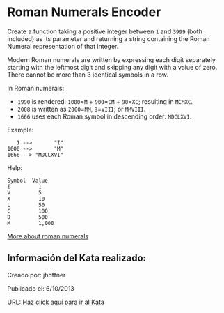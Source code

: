 # Roman Numerals Encoder
Create a function taking a positive integer between `1` and `3999` (both included) as its parameter and returning a string containing the Roman Numeral representation of that integer.

Modern Roman numerals are written by expressing each digit separately starting with the leftmost digit and skipping any digit with a value of zero. There cannot be more than 3 identical symbols in a row.


In Roman numerals:
* `1990` is rendered: `1000`=`M` + `900`=`CM` + `90`=`XC`; resulting in `MCMXC`.
* `2008` is written as `2000`=`MM`, `8`=`VIII`; or `MMVIII`.
* `1666` uses each Roman symbol in descending order: `MDCLXVI`.

Example:
```
   1 -->       "I"
1000 -->       "M"
1666 --> "MDCLXVI"
```

Help:
```
Symbol	Value
I	      1
V	      5
X	      10
L	      50
C	      100
D	      500
M	      1,000
```

[More about roman numerals](https://en.wikipedia.org/wiki/Roman_numerals)

## Información del Kata realizado:
Creado por: jhoffner

Publicado el: 6/10/2013

URL: [Haz click aquí para ir al Kata](https://www.codewars.com/kata/51b62bf6a9c58071c600001b)